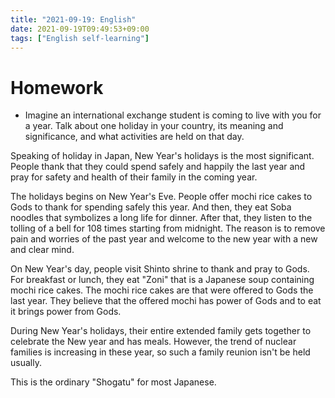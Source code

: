 ```yaml
---
title: "2021-09-19: English"
date: 2021-09-19T09:49:53+09:00
tags: ["English self-learning"]
---
```


# Homework
* Imagine an international exchange student is coming to live with you for a year. Talk about one holiday in your country, its meaning and significance, and what activities are held on that day.

Speaking of holiday in Japan, New Year's holidays is the most significant.
People thank that they could spend safely and happily the last year and pray for safety and health of their family in the coming year.

The holidays begins on New Year's Eve.
People offer mochi rice cakes to Gods to thank for spending safely this year.
And then, they eat Soba noodles that symbolizes a long life for dinner.
After that, they listen to the tolling of a bell for 108 times starting from midnight.
The reason is to remove pain and worries of the past year and welcome to the new year with a new and clear mind.

On New Year's day, people visit Shinto shrine to thank and pray to Gods.
For breakfast or lunch, they eat "Zoni" that is a Japanese soup containing mochi rice cakes.
The mochi rice cakes are that were offered to Gods the last year.
They believe that the offered mochi has power of Gods and to eat it brings power from Gods.

During New Year's holidays, their entire extended family gets together to celebrate the New year and has meals.
However, the trend of nuclear families is increasing in these year, so such a family reunion isn't be held usually.

This is the ordinary "Shogatu" for most Japanese.
